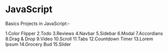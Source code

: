 # JavaScript

 Basics Projects in JavaScript:-


1.Color Flipper
2.Todo
3.Reviews
4.Navbar
5.Sidebar
6.Modal
7.Accordians
8.Drag & Drop
9.Video
10.Scroll
11.Tabs
12.Countdown Timer
13.Lorem Ipsum
14.Grocery Bud
15.Slider
